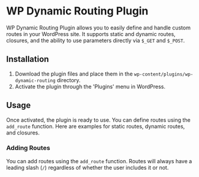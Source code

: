 # WP Dynamic Routing Plugin

WP Dynamic Routing Plugin allows you to easily define and handle custom routes in your WordPress site. It supports static and dynamic routes, closures, and the ability to use parameters directly via `$_GET` and `$_POST`.

## Installation

1. Download the plugin files and place them in the `wp-content/plugins/wp-dynamic-routing` directory.
2. Activate the plugin through the 'Plugins' menu in WordPress.

## Usage

Once activated, the plugin is ready to use. You can define routes using the `add_route` function. Here are examples for static routes, dynamic routes, and closures.

### Adding Routes

You can add routes using the `add_route` function. Routes will always have a leading slash (`/`) regardless of whether the user includes it or not.
